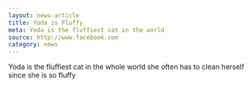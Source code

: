 ```yaml
---
layout: news-article
title: Yoda is Fluffy
meta: Yoda is the fluffiest cat in the world
source: http://www.facebook.com
category: news
---
```


Yoda is the fluffiest cat in the whole world she often has to clean herself since she is so fluffy